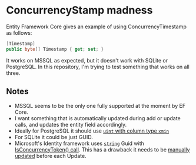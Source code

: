 # ConcurrencyStamp madness

Entity Framework Core gives an example of using ConcurrencyTimestamp as follows:

```csharp
[Timestamp]
public byte[] Timestamp { get; set; }
```

It works on MSSQL as expected, but it doesn't work with SQLite or PostgreSQL. In this repository, I'm trying to test something that works on all three.

## Notes

- MSSQL seems to be the only one fully supported at the moment by EF Core.
- I want something that is automatically updated during add or update calls, and updates the entity field accordingly.
- Ideally for PostgreSQL it should use [`uint` with column type `xmin`](https://www.npgsql.org/efcore/modeling/concurrency.html)
- For SQLite it could be just GUID.
- Microsoft's Identity framework uses [`string`](https://github.com/dotnet/aspnetcore/blob/d9660d157627af710b71c636fa8cb139616cadba/src/Identity/Extensions.Stores/src/IdentityUser.cs#L106) Guid with [IsConcurrencyToken() call](https://github.com/dotnet/aspnetcore/blob/d9660d157627af710b71c636fa8cb139616cadba/src/Identity/EntityFrameworkCore/src/IdentityUserContext.cs#L130). This has a drawback it needs to be [manually updated](https://github.com/dotnet/aspnetcore/blob/d9660d157627af710b71c636fa8cb139616cadba/src/Identity/EntityFrameworkCore/src/UserStore.cs#L185-L187) before each Update.